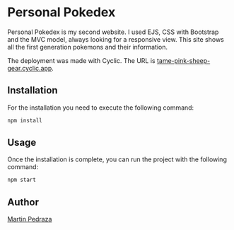 # Personal Pokedex

Personal Pokedex is my second website. I used EJS, CSS with Bootstrap and the MVC model, always looking for a responsive view. This site shows all the first generation pokemons and their information.

The deployment was made with Cyclic. The URL is <a href="https://tame-pink-sheep-gear.cyclic.app/">tame-pink-sheep-gear.cyclic.app</a>.

## Installation

For the installation you need to execute the following command:

```js
npm install
```

## Usage
Once the installation is complete, you can run the project with the following command:

```js
npm start
```

## Author
<a href="https://www.linkedin.com/in/martin-diego-pedraza/">Martin Pedraza</a>
